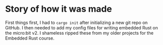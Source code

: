 # Story of how it was made

First things first, I had to `cargo init` after initializing a new git repo on GitHub. I then needed to add my config files for writing embedded Rust on the micro:bit v2. I shameless ripped these from my older projects for the Embedded Rust course.

